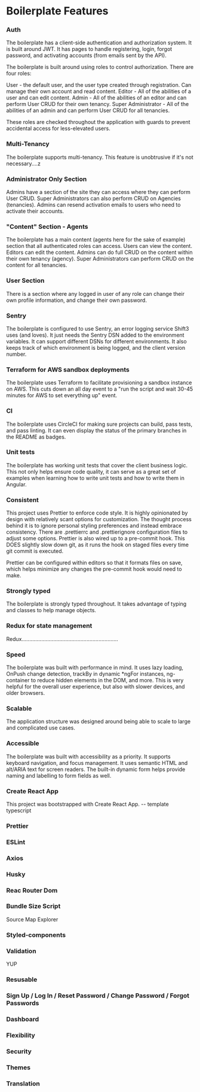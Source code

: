 # Boilerplate Features

### Auth

The boilerplate has a client-side authentication and authorization system. It is built around JWT. It has pages to handle registering, login, forgot password, and activating accounts (from emails sent by the API).

The boilerplate is built around using roles to control authorization. There are four roles:

User - the default user, and the user type created through registration. Can manage their own account and read content.
Editor - All of the abilities of a user and can edit content.
Admin - All of the abilities of an editor and can perform User CRUD for their own tenancy.
Super Administrator - All of the abilities of an admin and can perform User CRUD for all tenancies.

These roles are checked throughout the application with guards to prevent accidental access for less-elevated users.

### Multi-Tenancy

The boilerplate supports multi-tenancy. This feature is unobtrusive if it's not necessary....z

### Administrator Only Section

Admins have a section of the site they can access where they can perform User CRUD. Super Administrators can also perform CRUD on Agencies (tenancies). Admins can resend activation emails to users who need to activate their accounts.

### "Content" Section - Agents

The boilerplate has a main content (agents here for the sake of example) section that all authenticated roles can access. Users can view the content. Editors can edit the content. Admins can do full CRUD on the content within their own tenancy (agency). Super Administrators can perform CRUD on the content for all tenancies.

### User Section

There is a section where any logged in user of any role can change their own profile information, and change their own password.

### Sentry

The boilerplate is configured to use Sentry, an error logging service Shift3 uses (and loves). It just needs the Sentry DSN added to the environment variables. It can support different DSNs for different environments. It also keeps track of which environment is being logged, and the client version number.

### Terraform for AWS sandbox deployments

The boilerplate uses Terraform to facilitate provisioning a sandbox instance on AWS. This cuts down an all day event to a "run the script and wait 30-45 minutes for AWS to set everything up" event.

### CI

The boilerplate uses CircleCI for making sure projects can build, pass tests, and pass linting. It can even display the status of the primary branches in the README as badges.

### Unit tests

The boilerplate has working unit tests that cover the client business logic. This not only helps ensure code quality, it can serve as a great set of examples when learning how to write unit tests and how to write them in Angular.

### Consistent

This project uses Prettier to enforce code style. It is highly opinionated by design with relatively scant options for customization. The thought process behind it is to ignore personal styling preferences and instead embrace consistency. There are .prettierrc and .prettierignore configuration files to adjust some options. Prettier is also wired up to a pre-commit hook. This DOES slightly slow down git, as it runs the hook on staged files every time git commit is executed.

Prettier can be configured within editors so that it formats files on save, which helps minimize any changes the pre-commit hook would need to make.

### Strongly typed

The boilerplate is strongly typed throughout. It takes advantage of typing and classes to help manage objects.

### Redux for state management

Redux................................................................

### Speed

The boilerplate was built with performance in mind. It uses lazy loading, OnPush change detection, trackBy in dynamic *ngFor instances, ng-container to reduce hidden elements in the DOM, and more. This is very helpful for the overall user experience, but also with slower devices, and older browsers.

### Scalable

The application structure was designed around being able to scale to large and complicated use cases.

### Accessible

The boilerplate was built with accessibility as a priority. It supports keyboard navigation, and focus management. It uses semantic HTML and alt/ARIA text for screen readers. The built-in dynamic form helps provide naming and labelling to form fields as well.

### Create React App

This project was bootstrapped with Create React App. -- template typescript

### Prettier

### ESLint

### Axios

### Husky

### Reac Router Dom

### Bundle Size Script

Source Map Explorer

### Styled-components

### Validation

YUP

### Resusable


### Sign Up / Log In / Reset Password / Change Password / Forgot Passwords

### Dashboard


### Flexibility


### Security

### Themes

### Translation